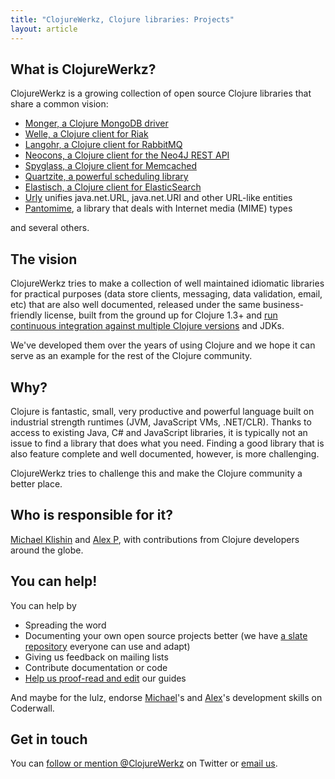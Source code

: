 ```yaml
---
title: "ClojureWerkz, Clojure libraries: Projects"
layout: article
---
```



## What is ClojureWerkz?

ClojureWerkz is a growing collection of open source Clojure libraries that share a common vision:

* [Monger, a Clojure MongoDB driver](http://clojuremongodb.info)
* [Welle, a Clojure client for Riak](http://clojureriak.info)
* [Langohr, a Clojure client for RabbitMQ](https://github.com/michaelklishin/langohr)
* [Neocons, a Clojure client for the Neo4J REST API](http://clojureneo4j.info)
* [Spyglass, a Clojure client for Memcached](http://clojurememcached.info)
* [Quartzite, a powerful scheduling library](https://github.com/michaelklishin/quartzite)
* [Elastisch, a Clojure client for ElasticSearch](https://github.com/clojurewerkz/elastisch)
* [Urly](https://github.com/michaelklishin/urly) unifies java.net.URL, java.net.URI and other URL-like entities
* [Pantomime](https://github.com/michaelklishin/pantomime), a library that deals with Internet media (MIME) types

and several others.


## The vision

ClojureWerkz tries to make a collection of well maintained idiomatic libraries for practical purposes (data store clients,
messaging, data validation, email, etc) that are also well documented, released under the same business-friendly license,
built from the ground up for Clojure 1.3+ and [run continuous integration against multiple Clojure versions](http://about.travis-ci.org/docs/user/languages/clojure/) and JDKs.

We've developed them over the years of using Clojure and we hope it can serve as an example for the rest of the Clojure
community.


## Why?

Clojure is fantastic, small, very productive and powerful language built on industrial
strength runtimes (JVM, JavaScript VMs, .NET/CLR). Thanks to access to existing Java, C# and JavaScript libraries,
it is typically not an issue to find a library that does what you need. Finding a good library that is also feature complete
and well documented, however, is more challenging.

ClojureWerkz tries to challenge this and make the Clojure community a better place.



## Who is responsible for it?

[Michael Klishin](http://twitter.com/michaelklishin) and [Alex P](http://twitter.com/ifesdjeen), with contributions
from Clojure developers around the globe.



## You can help!

You can help by

 * Spreading the word
 * Documenting your own open source projects better (we have [a slate repository](https://github.com/clojurewerkz/docslate) everyone can use and adapt)
 * Giving us feedback on mailing lists
 * Contribute documentation or code
 * [Help us proof-read and edit](mailto:michael@defprotocol.org) our guides

And maybe for the lulz, endorse [Michael](http://coderwall.com/michaelklishin)'s and [Alex](http://coderwall.com/ifesdjeen)'s development skills on Coderwall.



## Get in touch

You can [follow or mention @ClojureWerkz](https://twitter.com/clojurewerkz) on Twitter or [email us](mailto:michael@defprotocol.org).

